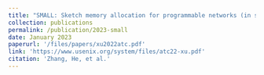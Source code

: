 ```yaml
---
title: "SMALL: Sketch memory allocation for programmable networks (in submission)"
collection: publications
permalink: /publication/2023-small
date: January 2023
paperurl: '/files/papers/xu2022atc.pdf'
link: 'https://www.usenix.org/system/files/atc22-xu.pdf'
citation: 'Zhang, He, et al.'
---
```

